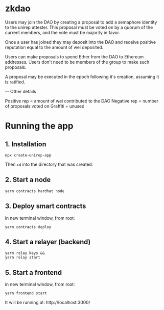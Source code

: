 # zkdao

Users may join the DAO by creating a proposal to add a semaphore identity to the unirep attester. This proposal must be voted on by a quorum of the current members, and the vote must be majority in favor.

Once a user has joined they may deposit into the DAO and receive positive reputation equal to the amount of wei deposited.

Users can make proposals to spend Ether from the DAO to Ethereum addresses. Users don't need to be members of the group to make such proposals.

A proposal may be executed in the epoch following it's creation, assuming it is ratified.

-- Other details

Positive rep = amount of wei contributed to the DAO
Negative rep = number of proposals voted on
Graffiti = unused

# Running the app

## 1. Installation

```shell
npx create-unirep-app
```

Then `cd` into the directory that was created.

## 2. Start a node

```shell
yarn contracts hardhat node
```

## 3. Deploy smart contracts

in new terminal window, from root:

```shell
yarn contracts deploy
```

## 4. Start a relayer (backend)

```shell
yarn relay keys &&
yarn relay start
```

## 5. Start a frontend

in new terminal window, from root:

```shell
yarn frontend start
```

It will be running at: http://localhost:3000/
